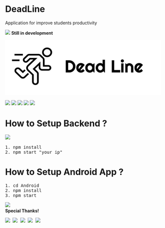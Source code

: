 # DeadLine
<p>Application for improve students productivity</p>

![](https://img.shields.io/badge/Alert-information-yellow) 
<b>Still in development</b>

![](https://raw.githubusercontent.com/FajarTheGGman/deadline/main/img/banner.png)

![](https://img.shields.io/badge/react-native-blue)
![](https://img.shields.io/badge/nodejs-16.7.0-lime) 
![](https://img.shields.io/badge/expo-4.5.2-white)
![](https://img.shields.io/badge/mongo-4.0.19-green)
![](https://img.shields.io/badge/expressjs-4.17.1-white)

# How to Setup Backend ?
<img src="https://media.giphy.com/media/kQOxxwjjuTB7O/giphy.gif" width="180" />

<pre>
1. npm install
2. npm start "your ip"
</pre>

# How to Setup Android App ?
<pre>
1. cd Android
2. npm install
3. npm start
</pre>


<img src="https://media.giphy.com/media/8X2kIbRJZQkdXt46ur/giphy.gif" width="180" />
<div>
<b>Special Thanks!</b><br>
<pre>
<img src="https://upload.wikimedia.org/wikipedia/commons/e/ef/Stack_Overflow_icon.svg" width="50" /> <img src="https://image.flaticon.com/icons/png/512/2702/2702602.png"  width="40" /> <img src="https://upload.wikimedia.org/wikipedia/commons/d/db/Npm-logo.svg" bottom=15 width="40"  /> <img src="https://image.flaticon.com/icons/png/512/4478/4478878.png" bottom=15 width="40"  /> <img src="https://undraw.co/favicon.ico" bottom=15 width="40"  />
</pre>
</div>
